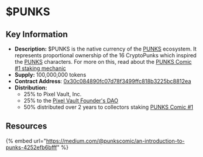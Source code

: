 # $PUNKS

## **Key Information**

* **Description:** $PUNKS is the native currency of the [PUNKS](./) ecosystem. It represents proportional ownership of the 16 CryptoPunks which inspired the [PUNKS](punks-comic/16-punks.md) characters. For more on this, read about the [PUNKS Comic #1 staking mechanic](../../gamification/punks/comic1.md)
* **Supply:** 100,000,000 tokens
* **Contract Address**: [0x30c084890fc07d78f3499ffc818b3225bc8812ea](https://etherscan.io/address/0x30c084890fc07d78f3499ffc818b3225bc8812ea)
* **Distribution:**
  * 25% to Pixel Vault, Inc.
  * 25% to the [Pixel Vault Founder's DAO](../pvfd.md)
  * 50% distributed over 2 years to collectors staking [PUNKS Comic #1](punks-comic/#1)

## Resources

{% embed url="https://medium.com/@punkscomic/an-introduction-to-punks-4252efb6bfff" %}

